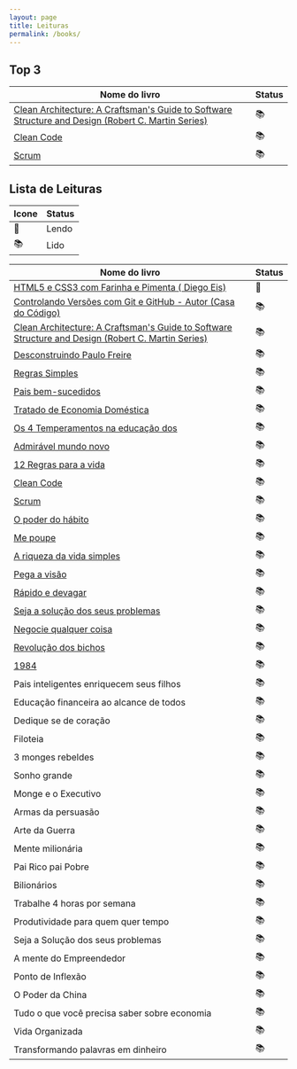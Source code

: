 ```yaml
---
layout: page
title: Leituras
permalink: /books/
---
```


## Top 3
| Nome do livro      | Status      |
| ----------------------  | ----------- |
| [Clean Architecture: A Craftsman's Guide to Software Structure and Design (Robert C. Martin Series)](https://www.amazon.com.br/Arquitetura-Limpa-Artes%25C3%25A3o-Estrutura-Software/dp/8550804606?&_encoding=UTF8&tag=alansiqma-20&linkCode=ur2&linkId=6671f0309191f6f3545b62a7c2df9edb&camp=1789&creative=9325) | 📚  |
| [Clean Code](https://www.amazon.com.br/Clean-Code-Handbook-Software-Craftsmanship/dp/0132350882/ref=asc_df_0132350882/?tag=googleshopp00-20&linkCode=df0&hvadid=379787788238&hvpos=&hvnetw=g&hvrand=16500572453884892813&hvpone=&hvptwo=&hvqmt=&hvdev=c&hvdvcmdl=&hvlocint=&hvlocphy=1001754&hvtargid=pla-435472505264&psc=1&mcid=e988e075dc433c39add4b58dcc15ebce)  | 📚 |
| [Scrum](https://www.amazon.com.br/SCRUM-fazer-dobro-trabalho-metade/dp/8543107164?&_encoding=UTF8&tag=alansiqma-20&linkCode=ur2&linkId=6ea578383403572caf9819eb710e3668&camp=1789&creative=9325) | 📚 |

## Lista de Leituras

| Icone     | Status      |
| ----------------------  | ----------- |
| 📖  | Lendo |
| 📚  | Lido |


| Nome do livro      | Status      |
| ----------------------  | ----------- |
| [HTML5 e CSS3 com Farinha e Pimenta ( Diego Eis)](https://www.amazon.com.br/HTML5-CSS3-com-Farinha-Pimenta/dp/1105096351) | 📖  |
| [Controlando Versões com Git e GitHub - Autor (Casa do Código)](https://www.amazon.com.br/Controlando-Vers%C3%B5es-com-Git-GitHub/dp/8566250532) | 📚  |
| [Clean Architecture: A Craftsman's Guide to Software Structure and Design (Robert C. Martin Series)](https://www.amazon.com.br/Arquitetura-Limpa-Artes%25C3%25A3o-Estrutura-Software/dp/8550804606?&_encoding=UTF8&tag=alansiqma-20&linkCode=ur2&linkId=6671f0309191f6f3545b62a7c2df9edb&camp=1789&creative=9325) | 📚  |
| [Desconstruindo Paulo Freire](https://www.amazon.com.br/Desconstruindo-Paulo-Freire-Thomas-Giulliano/dp/6588627009/ref=asc_df_6588627009/?tag=googleshopp00-20&linkCode=df0&hvadid=379725089268&hvpos=&hvnetw=g&hvrand=8040126543819963972&hvpone=&hvptwo=&hvqmt=&hvdev=c&hvdvcmdl=&hvlocint=&hvlocphy=1001754&hvtargid=pla-1196312111954&psc=1&mcid=b94673dfeb65365d91585d3770758f16&_encoding=UTF8&tag=alansiqma-20&linkCode=ur2&linkId=79c58ea88ae829af7806b2b25eadf131&camp=1789&creative=9325) | 📚  |
| [Regras Simples](https://www.amazon.com.br/Regras-Simples-Tranquilo-Organizado-Complexo/dp/8551001043?&_encoding=UTF8&tag=alansiqma-20&linkCode=ur2&linkId=d08fa53cba27f320d03ea3234d76a228&camp=1789&creative=9325) | 📚  |
| [Pais bem-sucedidos](https://www.amazon.com.br/Pais-Bem-sucedidos-James-B-Stenson/dp/8574653268/ref=asc_df_8574653268/?tag=googleshopp00-20&linkCode=df0&hvadid=379685954139&hvpos=&hvnetw=g&hvrand=17114594681327594219&hvpone=&hvptwo=&hvqmt=&hvdev=c&hvdvcmdl=&hvlocint=&hvlocphy=1001754&hvtargid=pla-809965930489&psc=1&mcid=d3a16607e60d34338d1a261413ccb197&_encoding=UTF8&tag=alansiqma-20&linkCode=ur2&linkId=7eb939b44087da850ed3a6d9539e68a7&camp=1789&creative=9325) | 📚 |
| [Tratado de Economia Doméstica](https://www.amazon.com.br/Tratado-Economia-Dom%25C3%25A9stica-Arist%25C3%25B3teles/dp/6587138578?&_encoding=UTF8&tag=alansiqma-20&linkCode=ur2&linkId=d8b2e1596910a0d266c02c0383ef694e&camp=1789&creative=9325) | 📚 |
| [Os 4 Temperamentos na educação dos ](https://www.amazon.com.br/Os-Temperamentos-Educa%25C3%25A7%25C3%25A3o-dos-Filhos/dp/8594090145/ref=asc_df_8594090145/?tag=googleshopp00-20&linkCode=df0&hvadid=379685954139&hvpos=&hvnetw=g&hvrand=14941639895598901959&hvpone=&hvptwo=&hvqmt=&hvdev=c&hvdvcmdl=&hvlocint=&hvlocphy=1001754&hvtargid=pla-743771455610&psc=1&mcid=03612ccc88a33e70ab8bc6d55d48a089&_encoding=UTF8&tag=alansiqma-20&linkCode=ur2&linkId=e8837db277dec7734a9c5fa63134c2ed&camp=1789&creative=9325) | 📚 |
| [Admirável mundo novo](https://www.amazon.com.br/Admir%25C3%25A1vel-mundo-Aldous-Leonard-Huxley/dp/8525056006/ref=pd_sbs_d_sccl_3_1/137-6587321-5192832?pd_rd_w=EmIYr&content-id=amzn1.sym.4ee849ad-38af-4e51-8433-e4db5bb4a44f&pf_rd_p=4ee849ad-38af-4e51-8433-e4db5bb4a44f&pf_rd_r=1TK91X4N075YHF9V0M69&pd_rd_wg=weql1&pd_rd_r=ebe09be3-86f3-4e12-b788-a1f0a6b36fd9&pd_rd_i=8525056006&psc=1&_encoding=UTF8&tag=alansiqma-20&linkCode=ur2&linkId=bb2e743516e37a68d97fba63335b3761&camp=1789&creative=9325) | 📚 |
| [12 Regras para a vida](https://www.amazon.com.br/12-regras-para-vida-ant%25C3%25ADdoto/dp/8550802751/ref=asc_df_8550802751/?tag=googleshopp00-20&linkCode=df0&hvadid=379787837906&hvpos=&hvnetw=g&hvrand=862324148579748442&hvpone=&hvptwo=&hvqmt=&hvdev=c&hvdvcmdl=&hvlocint=&hvlocphy=1001754&hvtargid=pla-570948531058&psc=1&mcid=d6d598dfb8753bfaa95501cc7310dcac&_encoding=UTF8&tag=alansiqma-20&linkCode=ur2&linkId=282092930f4172023ffe4a1d4c4d546e&camp=1789&creative=9325) | 📚 |
| [Clean Code](https://www.amazon.com.br/Clean-Code-Handbook-Software-Craftsmanship/dp/0132350882/ref=asc_df_0132350882/?tag=googleshopp00-20&linkCode=df0&hvadid=379787788238&hvpos=&hvnetw=g&hvrand=16500572453884892813&hvpone=&hvptwo=&hvqmt=&hvdev=c&hvdvcmdl=&hvlocint=&hvlocphy=1001754&hvtargid=pla-435472505264&psc=1&mcid=e988e075dc433c39add4b58dcc15ebce)  | 📚 |
| [Scrum](https://www.amazon.com.br/SCRUM-fazer-dobro-trabalho-metade/dp/8543107164?&_encoding=UTF8&tag=alansiqma-20&linkCode=ur2&linkId=6ea578383403572caf9819eb710e3668&camp=1789&creative=9325) | 📚 |
| [O poder do hábito](https://www.amazon.com.br/poder-do-h%25C3%25A1bito-Charles-Duhigg/dp/8539004119?&_encoding=UTF8&tag=alansiqma-20&linkCode=ur2&linkId=4e923d116061e3e0e4ba994e2c768143&camp=1789&creative=9325) | 📚 |
| [Me poupe](https://www.amazon.com.br/Me-Poupe-passos-dinheiro-atualizada/dp/6555640782/ref=asc_df_6555640782/?tag=googleshopp00-20&linkCode=df0&hvadid=379715842311&hvpos=&hvnetw=g&hvrand=2875736635516439376&hvpone=&hvptwo=&hvqmt=&hvdev=c&hvdvcmdl=&hvlocint=&hvlocphy=1001754&hvtargid=pla-1041484830851&psc=1&mcid=c13b4ef3aef33da8ac51c61d8f504eb3&_encoding=UTF8&tag=alansiqma-20&linkCode=ur2&linkId=555bb4de911e89df2bf533ba48854ef5&camp=1789&creative=9325)| 📚 |
| [A riqueza da vida simples](https://www.amazon.com.br/riqueza-vida-simples-Gustavo-Cerbasi/dp/8543107458?&_encoding=UTF8&tag=alansiqma-20&linkCode=ur2&linkId=a81e4f8a320142842a34041f150865eb&camp=1789&creative=9325)| 📚 |
| [Pega a visão](https://www.amazon.com.br/Pega-Vis%25C3%25A3o-Rick-Chesther/dp/859315672X/ref=asc_df_859315672X/?tag=googleshopp00-20&linkCode=df0&hvadid=379728838318&hvpos=&hvnetw=g&hvrand=1628254281486454414&hvpone=&hvptwo=&hvqmt=&hvdev=c&hvdvcmdl=&hvlocint=&hvlocphy=1001754&hvtargid=pla-568180974906&psc=1&mcid=eaeccddeed7335fcaf711cdba91f47c9&_encoding=UTF8&tag=alansiqma-20&linkCode=ur2&linkId=1bbcf659be0f803ac074900bee14284f&camp=1789&creative=9325)| 📚 |
| [Rápido e devagar](https://www.amazon.com.br/R%25C3%25A1pido-devagar-Daniel-Kahneman/dp/853900383X?&_encoding=UTF8&tag=alansiqma-20&linkCode=ur2&linkId=87db182614ca9e9e3a878f1de8a17944&camp=1789&creative=9325) | 📚 |
| [Seja a solução dos seus problemas](https://www.amazon.com.br/Seja-solu%25C3%25A7%25C3%25A3o-para-seus-problemas/dp/8542218167?&_encoding=UTF8&tag=alansiqma-20&linkCode=ur2&linkId=cd68c25987832dd138ebf89a78e2cc63&camp=1789&creative=9325)| 📚 |
| [Negocie qualquer coisa](https://www.amazon.com.br/Negocie-qualquer-coisa-pessoa-profissionais/dp/8542219198?&_encoding=UTF8&tag=alansiqma-20&linkCode=ur2&linkId=4707bb049beb07edb853bc239303d6b0&camp=1789&creative=9325) | 📚 |
| [Revolução dos bichos](https://www.amazon.com.br/revolu%25C3%25A7%25C3%25A3o-dos-bichos-conto-fadas/dp/8535909559/ref=asc_df_8535909559/?tag=googleshopp00-20&linkCode=df0&hvadid=379738402701&hvpos=&hvnetw=g&hvrand=11692533465756999064&hvpone=&hvptwo=&hvqmt=&hvdev=c&hvdvcmdl=&hvlocint=&hvlocphy=1001754&hvtargid=pla-333762631610&psc=1&mcid=60fc2c70573c3a57b55caeed75b2d3db&_encoding=UTF8&tag=alansiqma-20&linkCode=ur2&linkId=eb1dd6bfc20772639b87fe3af88ee5a5&camp=1789&creative=9325)  | 📚 |
| [1984](https://www.amazon.com.br/1984-George-Orwell/dp/8535914846/ref=asc_df_8535914846/?tag=googleshopp00-20&linkCode=df0&hvadid=379715911398&hvpos=&hvnetw=g&hvrand=4315953813228199985&hvpone=&hvptwo=&hvqmt=&hvdev=c&hvdvcmdl=&hvlocint=&hvlocphy=1001754&hvtargid=pla-325935372846&psc=1&mcid=5cc8f2b9b7e534fcafcc5c0df3a5c695&_encoding=UTF8&tag=alansiqma-20&linkCode=ur2&linkId=80696f9f4881d29516c07503b3284353&camp=1789&creative=9325) | 📚 |
| Pais inteligentes enriquecem seus filhos| 📚 |
| Educação financeira ao alcance de todos| 📚 |
| Dedique se de coração | 📚 |
| Filoteia  | 📚 |
| 3 monges rebeldes  | 📚 |
| Sonho grande  | 📚 |
| Monge e o Executivo | 📚 |
| Armas da persuasão | 📚 |
| Arte da Guerra  | 📚 |
| Mente milionária  | 📚 |
| Pai Rico pai Pobre | 📚 |
| Bilionários | 📚 |
| Trabalhe 4 horas por semana  | 📚 |
| Produtividade para quem quer tempo | 📚 |
| Seja a Solução dos seus problemas | 📚 |
| A mente do Empreendedor | 📚 |
| Ponto de Inflexão | 📚 |
| O Poder da China | 📚 |
| Tudo o que você precisa saber sobre economia  | 📚 |
| Vida Organizada  | 📚 |
| Transformando palavras em dinheiro  | 📚 |
